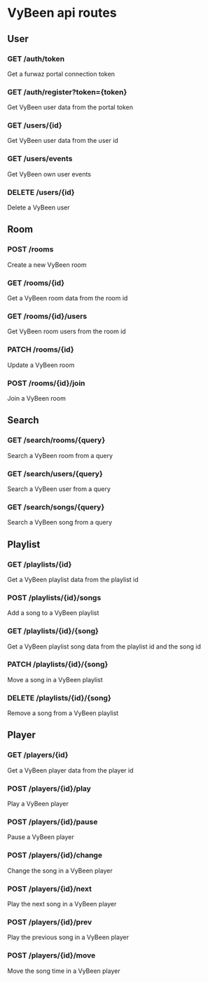 # VyBeen api routes

## User
### GET /auth/token
Get a furwaz portal connection token

### GET /auth/register?token={token}
Get VyBeen user data from the portal token

### GET /users/{id}
Get VyBeen user data from the user id

### GET /users/events
Get VyBeen own user events

### DELETE /users/{id}
Delete a VyBeen user

## Room
### POST /rooms
Create a new VyBeen room

### GET /rooms/{id}
Get a VyBeen room data from the room id

### GET /rooms/{id}/users
Get VyBeen room users from the room id

### PATCH /rooms/{id}
Update a VyBeen room

### POST /rooms/{id}/join
Join a VyBeen room

## Search
### GET /search/rooms/{query}
Search a VyBeen room from a query

### GET /search/users/{query}
Search a VyBeen user from a query

### GET /search/songs/{query}
Search a VyBeen song from a query

## Playlist
### GET /playlists/{id}
Get a VyBeen playlist data from the playlist id

### POST /playlists/{id}/songs
Add a song to a VyBeen playlist

### GET /playlists/{id}/{song}
Get a VyBeen playlist song data from the playlist id and the song id

### PATCH /playlists/{id}/{song}
Move a song in a VyBeen playlist

### DELETE /playlists/{id}/{song}
Remove a song from a VyBeen playlist

## Player
### GET /players/{id}
Get a VyBeen player data from the player id

### POST /players/{id}/play
Play a VyBeen player

### POST /players/{id}/pause
Pause a VyBeen player

### POST /players/{id}/change
Change the song in a VyBeen player

### POST /players/{id}/next
Play the next song in a VyBeen player

### POST /players/{id}/prev
Play the previous song in a VyBeen player

### POST /players/{id}/move
Move the song time in a VyBeen player
